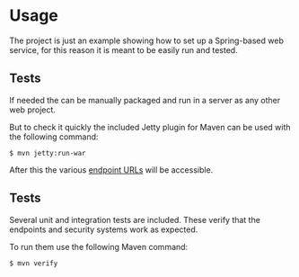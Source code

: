 # Usage

The project is just an example showing how to set up a Spring-based web service, for this reason it is meant to be easily run and tested.

## Tests

If needed the can be manually packaged and run in a server as any other web project.

But to check it quickly the included Jetty plugin for Maven can be used with the following command:

```
$ mvn jetty:run-war
```

After this the various [endpoint URLs][urls] will be accessible.

## Tests

Several unit and integration tests are included. These verify that the endpoints and security systems work as expected.

To run them use the following Maven command:

```
$ mvn verify
```

[urls]: ./urls.html
